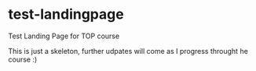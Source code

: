 # test-landingpage
Test Landing Page for TOP course

This is just a skeleton, further udpates will come as I progress throught he course :)